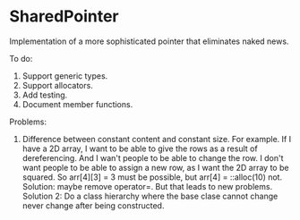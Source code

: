 # SharedPointer
Implementation of a more sophisticated pointer that eliminates naked news.

To do:
1. Support generic types.
2. Support allocators. 
3. Add testing.
4. Document member functions.

Problems:
1. Difference between constant content and constant size. For example. If I have a 2D array, I want to be able to give the rows as a result of dereferencing. And I wan't people to be able to change the row. I don't want people to be able to assign a new row, as I want the 2D array to be squared. So arr[4][3] = 3 must be possible, but arr[4] = ::alloc(10) not. Solution: maybe remove operator=. But that leads to new problems. Solution 2: Do a class hierarchy where the base clase cannot change never change after being constructed.
